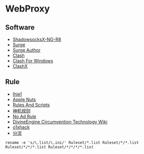 # WebProxy
## Software
 - [ShadowsocksX-NG-R8](https://github.com/paradiseduo/ShadowsocksX-NG-R8/tree/develop)
 - [Surge](https://manual.nssurge.com/book/understanding-surge/cn/)
 - [Surge Author](https://blankwonder.medium.com)
 - [Clash](https://github.com/Dreamacro/clash/tree/v1.6.0)
 - [Clash For Windows](https://github.com/Fndroid/clash_for_windows_pkg)
 - [ClashX](https://github.com/yichengchen/clashX)
## Rule
 - [lhie1](https://github.com/lhie1/Rules/tree/master)
 - [Apple Nuts](https://github.com/Hackl0us/SS-Rule-Snippet)
 - [Rules And Scripts](https://github.com/blackmatrix7/ios_rule_script)
 - [神机规则](https://github.com/DivineEngine/Profiles/tree/master)
 - [No Ad Rule](https://github.com/787a68/Rules/tree/master/Surge4)
 - [DivineEngine Circumvention Technology Wiki](https://www.notion.so/DivineEngine-Circumvention-Technology-Wiki-0fdb36a8d71a4151983d23fbc866759c)
 - [o1xhack](https://o1xhack.com/2020/06/21/surge/)
 - [分流](https://limbopro.xyz/archives/2561.html)

```shell
rename -e 's/\.list/\.ini/' Ruleset/*.list Ruleset/*/*.list Ruleset/*/*/*.list Ruleset/*/*/*/*.list 
```